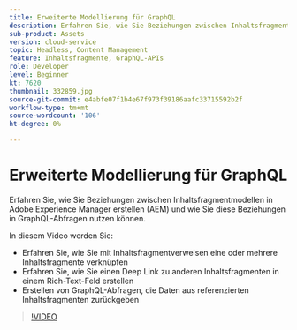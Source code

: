 ```yaml
---
title: Erweiterte Modellierung für GraphQL
description: Erfahren Sie, wie Sie Beziehungen zwischen Inhaltsfragmentmodellen in Adobe Experience Manager erstellen (AEM) und wie Sie diese Beziehungen in GraphQL-Abfragen nutzen können.
sub-product: Assets
version: cloud-service
topic: Headless, Content Management
feature: Inhaltsfragmente, GraphQL-APIs
role: Developer
level: Beginner
kt: 7620
thumbnail: 332859.jpg
source-git-commit: e4abfe07f1b4e67f973f39186aafc33715592b2f
workflow-type: tm+mt
source-wordcount: '106'
ht-degree: 0%

---
```



# Erweiterte Modellierung für GraphQL

Erfahren Sie, wie Sie Beziehungen zwischen Inhaltsfragmentmodellen in Adobe Experience Manager erstellen (AEM) und wie Sie diese Beziehungen in GraphQL-Abfragen nutzen können.

In diesem Video werden Sie:

+ Erfahren Sie, wie Sie mit Inhaltsfragmentverweisen eine oder mehrere Inhaltsfragmente verknüpfen
+ Erfahren Sie, wie Sie einen Deep Link zu anderen Inhaltsfragmenten in einem Rich-Text-Feld erstellen
+ Erstellen von GraphQL-Abfragen, die Daten aus referenzierten Inhaltsfragmenten zurückgeben

>[!VIDEO](https://video.tv.adobe.com/v/332859/?quality=12&learn=on)

